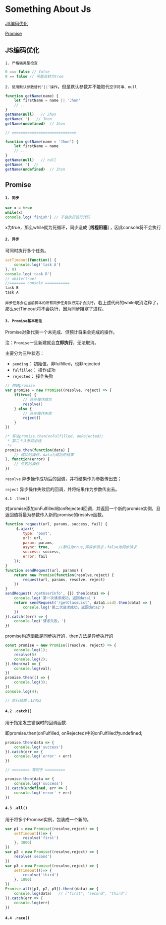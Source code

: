 # Something About Js

[JS编码优化](#JS编码优化)

[Promise](#Promise)


## JS编码优化
`1. 严格强类型检查`
```js
0 === false // false
0 == false // 可能会转为true
```
`2. 使用默认参数替代'||'操作`，但是默认参数并不能取代`空字符串、null`
``` js
function getName(name) {
    let firstName = name || 'Jhon'
    // ...
}
getName(null)   // Jhon
getName('')   // Jhon
getName(undefined)  // Jhon

// =============================

function getName(name = 'Jhon') {
    let firstName = name
    // ...
}
getName(null)   // null
getName('')  // 
getName(undefined)  // Jhon
```

## Promise

#### `1. 同步`
``` js
var x = true
while(x)
console.log('finish') // 不会执行该行代码
```
x为true，那么while就为死循环，同步造成 [**线程阻塞**] ，因此console将不会执行

#### `2. 异步`

可同时执行多个任务。
```js
setTimeout(function() {
    console.log('task A')
}, 0)
console.log('task B')
// while(true)
//======= console ===========
task B
task A
```
`异步任务会在当前脚本的所有同步任务执行完才会执行`，若上述代码的while取消注释了，那么setTimeout将不会执行，因为同步阻塞了进程。

#### `3. Promise基本用法`

Promise对象代表一个未完成、但预计将来会完成的操作。

注：`Promise`一旦新建就会**立即执行**，无法取消。

主要分为三种状态：

*  `pending`： 初始值，非fulfilled，也非rejected
*  `fulfilled`： 操作成功
*  `rejected`： 操作失败
```js
// 构建promise
var promise = new Promise((resolve, reject) => {
    if(true) {
        // 异步操作成功
        resolve()
    } else {
        // 异步操作失败
        reject()
    }
})

/* 写法promise.then(onFulfilled, onRejected);
 * 第二个入参非必选
 */
promise.then(function(data) {
    // 成功的操作，data为成功的结果
}, function(error) {
    // 失败的操作
})
```
`resolve` 异步操作成功后的回调，并将结果作为参数传出去；

`reject` 异步操作失败后的回调，并将结果作为参数传出去。

`4.1 .then()`

对promise添加onFulfilled和onRejected回调，并返回一个新的promise实例，且返回值将最为参数传入新的promise的resolve函数。
```js
function request(url, params, success, fail) {
     $.ajax({
        type: 'post',
        url: url,
        param: params,
        async: true,    //默认为true,即异步请求；false为同步请求
        success: success,
        error: fail
    });
}
function sendRequest(url, params) {
    return new Promise(function(resolve,reject) {
        request(url, params, resolve, reject)
    })
}
sendRequest('/getUserInfo', {}).then(data1 => {
    console.log('第一次请求成功，返回data1')
    return sendRequest('/getClassList', data1.uid).then(data2 => {
        console.log('第二次请求成功，返回data2')
    })
}).catch((err) => {
    console.log('请求失败，')
})
```

promise构造函数是同步执行的，then方法是异步执行的

```js
const promise = new Promise((resolve, reject) => {
    console.log(1);
    resolve(5)
    console.log(2);
}).then(val => {
    console.log(val);
})
promise.then(() => {
    console.log(3);
})
console.log(4);

// 执行结果：12453

```
#### `4.2 .catch()`

用于指定发生错误时的回调函数.

即promise.then(onFulfilled, onRejected)中的onFulfilled为undefined;
```js
promise.then(data => {
    console.log('success')
}).catch(err => {
    console.log('error' + err)
})

// ======== 等同于 =========

promise.then(data => {
    console.log('success')
}).catch(undefined, err => {
    console.log('error' + err)
})
```
#### `4.3 .all()`
用于将多个Promise实例，包装成一个新的。
```js
var p1 = new Promise((resolve,reject) => {
    setTimeout(()=> {
        resolve('first')
    }, 3000)
})
var p2 = new Promise((resolve,reject) => {
    resolve('second')
})
var p3 = new Promise((resolve,reject) => {
    setTimeout(()=> {
        resolve('third')
    }, 1000)
})
Promise.all([p1, p2, p3]).then((data) => {
    console.log(data)   // ["first", "second", "third"]
}).catch(err => {
    console.log(err)
})
```
#### `4.4 .race()`

